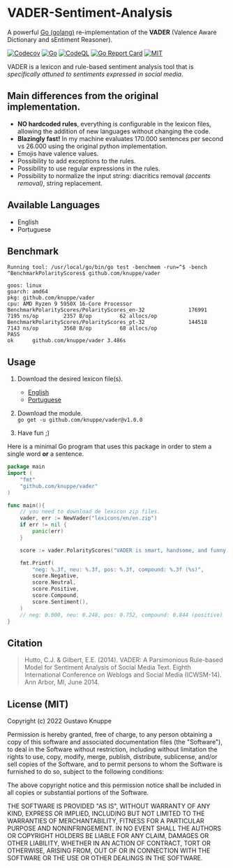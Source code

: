 # VADER-Sentiment-Analysis

A powerful [Go (golang)](http://golang.org) re-implementation of the **VADER** (Valence Aware Dictionary and sEntiment Reasoner).

[![Codecov](https://codecov.io/gh/knuppe/vader/branch/main/graph/badge.svg)](https://codecov.io/gh/knuppe/vader)
[![Go](https://github.com/knuppe/vader/actions/workflows/go.yml/badge.svg)](https://github.com/knuppe/vader/actions/workflows/go.yml)
[![CodeQL](https://github.com/knuppe/vader/actions/workflows/codeql-analysis.yml/badge.svg)](https://github.com/knuppe/vader/actions/workflows/codeql-analysis.yml)
[![Go Report Card](https://goreportcard.com/badge/github.com/knuppe/vader)](https://goreportcard.com/report/github.com/knuppe/vader)
[![MIT](https://img.shields.io/badge/License-MIT-blue.svg)](https://opensource.org/licenses/MIT)


VADER is a lexicon and rule-based sentiment analysis tool that is *specifically attuned to sentiments expressed in social media*.

## Main differences from the original implementation.

* **NO hardcoded rules**, everything is configurable in the lexicon files, allowing the addition of new languages without changing the code.
* **Blazingly fast!** In my machine evaluates 170.000 sentences per second vs 26.000 using the original python implementation.
* Emojis have valence values.
* Possibility to add exceptions to the rules.
* Possibility to use regular expressions in the rules.
* Possibility to normalize the input string: diacritics removal *(accents removal)*, string replacement.

## Available Languages

* English
* Portuguese

## Benchmark
```
Running tool: /usr/local/go/bin/go test -benchmem -run=^$ -bench ^BenchmarkPolarityScores$ github.com/knuppe/vader

goos: linux
goarch: amd64
pkg: github.com/knuppe/vader
cpu: AMD Ryzen 9 5950X 16-Core Processor            
BenchmarkPolarityScores/PolarityScores_en-32         	  176991	      7195 ns/op	    2357 B/op	      62 allocs/op
BenchmarkPolarityScores/PolarityScores_pt-32         	  144518	      7143 ns/op	    3568 B/op	      68 allocs/op
PASS
ok  	github.com/knuppe/vader	3.486s
```

## Usage

1. Download the desired lexicon file(s).

   - [English](https://raw.githubusercontent.com/knuppe/vader/lexicons/en/en.zip)
   - [Portuguese](https://raw.githubusercontent.com/knuppe/vader/lexicons/pt/pt.zip)

2. Download the module.  
   `go get -u github.com/knuppe/vader@v1.0.0`

3. Have fun ;)
   
Here is a minimal Go program that uses this package in order
to stem a single word **or** a sentence.

```go
package main
import (
	"fmt"
	"github.com/knuppe/vader"
)

func main(){
	// you need to download de lexicon zip files.
	vader, err := NewVader("lexicons/en/en.zip")
	if err != nil {
		panic(err)
	}

	score := vader.PolarityScores("VADER is smart, handsome, and funny!")

	fmt.Printf(
		"neg: %.3f, neu: %.3f, pos: %.3f, compound: %.3f (%s)",
		score.Negative,
		score.Neutral,
		score.Positive,
		score.Compound,
		score.Sentiment(),
	)
	// neg: 0.000, neu: 0.248, pos: 0.752, compound: 0.844 (positive)
}
```
## Citation
> Hutto, C.J. & Gilbert, E.E. (2014). VADER: A Parsimonious Rule-based Model for Sentiment Analysis of Social Media Text. Eighth International Conference on Weblogs and Social Media (ICWSM-14). Ann Arbor, MI, June 2014.

## License (MIT)

Copyright (c) 2022 Gustavo Knuppe

Permission is hereby granted, free of charge, to any person obtaining
a copy of this software and associated documentation files (the
"Software"), to deal in the Software without restriction, including
without limitation the rights to use, copy, modify, merge, publish,
distribute, sublicense, and/or sell copies of the Software, and to
permit persons to whom the Software is furnished to do so, subject to
the following conditions:

The above copyright notice and this permission notice shall be
included in all copies or substantial portions of the Software.

THE SOFTWARE IS PROVIDED "AS IS", WITHOUT WARRANTY OF ANY KIND,
EXPRESS OR IMPLIED, INCLUDING BUT NOT LIMITED TO THE WARRANTIES OF
MERCHANTABILITY, FITNESS FOR A PARTICULAR PURPOSE AND NONINFRINGEMENT.
IN NO EVENT SHALL THE AUTHORS OR COPYRIGHT HOLDERS BE LIABLE FOR ANY
CLAIM, DAMAGES OR OTHER LIABILITY, WHETHER IN AN ACTION OF CONTRACT,
TORT OR OTHERWISE, ARISING FROM, OUT OF OR IN CONNECTION WITH THE
SOFTWARE OR THE USE OR OTHER DEALINGS IN THE SOFTWARE.
